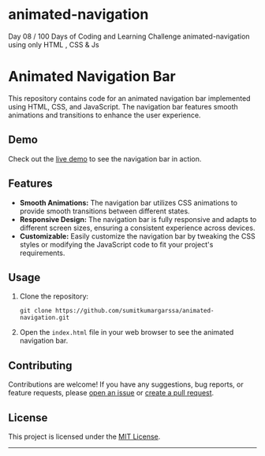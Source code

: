 # animated-navigation
Day 08 / 100 Days of Coding and Learning Challenge animated-navigation using only HTML , CSS &amp; Js

# Animated Navigation Bar

This repository contains code for an animated navigation bar implemented using HTML, CSS, and JavaScript. The navigation bar features smooth animations and transitions to enhance the user experience.

## Demo

Check out the [live demo](https://sumitkumargarssa.github.io/animated-navigation/) to see the navigation bar in action.

## Features

- **Smooth Animations:** The navigation bar utilizes CSS animations to provide smooth transitions between different states.
- **Responsive Design:** The navigation bar is fully responsive and adapts to different screen sizes, ensuring a consistent experience across devices.
- **Customizable:** Easily customize the navigation bar by tweaking the CSS styles or modifying the JavaScript code to fit your project's requirements.

## Usage

1. Clone the repository:

   ```
   git clone https://github.com/sumitkumargarssa/animated-navigation.git
   ```

2. Open the `index.html` file in your web browser to see the animated navigation bar.

## Contributing

Contributions are welcome! If you have any suggestions, bug reports, or feature requests, please [open an issue](https://github.com/yourusername/animated-navigation-bar/issues) or [create a pull request](https://github.com/yourusername/animated-navigation-bar/pulls).

## License

This project is licensed under the [MIT License](LICENSE).

---
